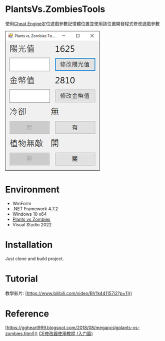 # PlantsVs.ZombiesTools
使用[Cheat Engine](https://www.cheatengine.org/)定位遊戲參數記憶體位置並使用該位置開發程式修改遊戲參數

![Image](https://github.com/skyksl066/PlantsVs.ZombiesTools/raw/master/Tools.png?raw=true)

# Environment
- WinForm
- .NET Framework 4.7.2
- Windows 10 x64
- [Plants vs Zombies](https://www.ea.com/games/plants-vs-zombies/plants-vs-zombies)
- Visual Studio 2022

# Installation
Just clone and build project.

# Tutorial
教學影片: [https://www.bilibili.com/video/BV1k441157i2?p=1]()

# Reference
[https://ggheart999.blogspot.com/2018/08/megapcslgplants-vs-zombies.html]()
[CE修改器使用教程 (入门篇)](https://www.cnblogs.com/LyShark/p/10799926.html)
